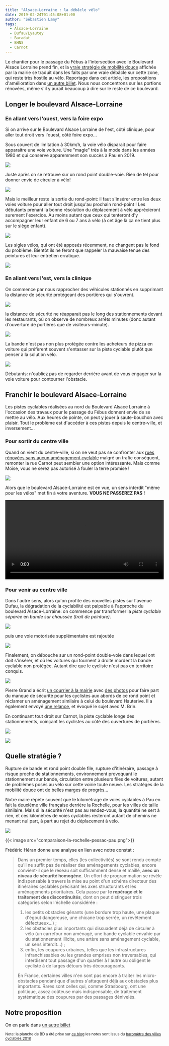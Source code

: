 ```yaml
---
title: "Alsace-Lorraine : la débâcle vélo"
date: 2019-02-24T01:45:08+01:00
author: "Sébastien Lamy"
tags:
  - Alsace-Lorraine
  - Dufau/Lyautey
  - Baradat
  - BHNS
  - Carnot
---
```


Le chantier pour le passage du Fébus à l'intersection avec le Boulevard
Alsace Lorraine prend fin, et la [vraie stratégie de mobilité douce]
affichée par la mairie se traduit dans les faits par une vraie débâcle
 sur cette zone, qui reste très hostile au vélo. Reportage dans cet article, 
les propositions d'amélioration dans [un autre billet][1]. Nous nous 
concentrons sur les portions rénovées, même s'il y aurait beaucoup à dire sur 
le reste de ce boulevard.


## Longer le boulevard Alsace-Lorraine

### En allant vers l'ouest, vers la foire expo

Si on arrive sur le Boulevard Alsace Lorraine de l'est, côté clinique, pour aller
tout droit vers l'ouest, côté foire expo...

Sous couvert de limitation à 30km/h, la voie vélo disparait pour faire apparaitre
une voie voiture. Une "magie" très à la mode dans les années 1980 et
qui conserve apparemment son succès à Pau en 2019.

![](alsace-baradat-1.jpg)

Juste après on se retrouve sur un rond point double-voie. Rien de tel pour donner
envie de circuler à vélo!

![](alsace-baradat-2.jpg)


Mais le meilleur reste la sortie du rond-point: il faut s'insérer entre les
deux voies voiture pour aller tout droit jusqu'au prochain rond-point ! 
Les débutants prenant la bonne résolution du déplacement à vélo
apprécieront surement l'exercice. Au moins autant que ceux qui tenteront d'y
accompagner leur enfant de 6 ou 7 ans à vélo (à cet âge là ça ne tient plus
sur le siège enfant).

![](alsace-baradat-3.jpg)

Les sigles vélos, qui ont été apposés récemment, ne changent pas le fond du
problème. Bientôt ils ne feront que rappeler la mauvaise tenue des peintures 
et leur entretien erratique.


![](sigles-velos-rond-point-2.jpg)


### En allant vers l'est, vers la clinique

On commence par nous rapprocher des véhicules stationnés en 
supprimant la distance de sécurité protégeant des portières qui s'ouvrent.

![](alsace-entree-ouest.jpg)

la distance de sécurité ne réapparait pas le long des stationnements devant les
restaurants, où on observe de nombreux arrêts minutes (donc autant d'ouverture
de portières que de visiteurs-minute).

![](pizza.jpg)

La bande n'est pas non plus protégée contre les acheteurs de pizza en voiture 
qui préfèrent souvent s'entasser sur la piste cyclable plutôt que penser à la 
solution vélo.

![](pizza2.jpg)

Débutants: n'oubliez pas de regarder derrière avant de vous engager sur
la voie voiture pour contourner l'obstacle.



## Franchir le boulevard Alsace-Lorraine

Les pistes cyclables réalisées au nord du Boulevard Alsace Lorraine à l'occasion
des travaux pour le passage du Fébus donnent envie de se mettre au vélo. Aux 
heures de pointe, on peut y jouer à saute-bouchon avec plaisir. Tout le problème 
est d'accéder à ces pistes depuis le centre-ville, et inversement...

### Pour sortir du centre ville

Quand on vient du centre-ville, si on ne veut pas se confronter aux [rues rénovées 
sans aucun aménagement cyclable] malgré un trafic conséquent, remonter la rue Carnot peut
sembler une option intéressante. Mais comme Moïse, vous ne serez pas autorisé
à fouler la terre promise ! 

![](sens-unique-carnot.jpg)

Alors que le boulevard Alsace-Lorraine est en vue, un sens interdit "même pour 
les vélos" met fin à votre aventure. **VOUS NE PASSEREZ PAS !**

<video controls width="100%"><source src="vous-ne-passerez-pas.mp4" type="video/mp4"></video>
 

### Pour venir au centre ville

Dans l'autre sens, alors qu'on profite des nouvelles pistes sur l'avenue Dufau, 
la dégradation de la cyclabilité est palpable à l'approche du boulevard 
Alsace-Lorraine: on commence par transformer la _piste cyclable séparée_ en 
_bande sur chaussée (trait de peinture)_.

![](dufau1.jpg)
 
puis une voie motorisée supplémentaire est rajoutée 

![](dufau2.jpg)

Finalement, on débouche sur un rond-point double-voie dans lequel ont doit 
s'insérer, et où les voitures qui tournent à droite mordent la bande cyclable
non protégée. Autant dire que le cycliste n'est pas en territoire conquis.

![](dufau3.jpg)


Pierre Grand a écrit [un courrier à la mairie] avec [des photos] pour faire part du manque de 
sécurité pour les cyclistes aux abords de ce rond point et réclamer un aménagement
similaire à celui du boulevard Hauterive. Il a également envoyé [une relance], et
évoqué le sujet avec M. Brin.

En continuant tout droit sur Carnot, la piste cyclable longe des stationnements, 
coinçant les cyclistes au côté des ouvertures de portières.

![](carnot1.jpg)

![](carnot2.jpg)







## Quelle stratégie ?

Rupture de bande et rond point double file, rupture d'itinéraire, 
passage à risque proche de stationnements, environnement provoquant le 
stationnement sur bande, circulation entre plusieurs files de voitures, autant 
de problèmes posés au vélo sur cette voirie toute neuve. Les stratèges de la 
mobilité douce ont de belles marges de progrès... 

Notre maire répète souvent que le kilométrage de voies cyclables à Pau en fait 
la deuxième ville française derrière la Rochelle, pour les villes 
de taille similaire. Mais si la sécurité n'est pas au rendez-vous, la quantité 
ne sert à rien, et ces kilomètres de voies cyclables resteront autant de 
chemins ne menant nul part, à part au rejet du déplacement à vélo. 

![](correction.jpg)   


<div class="gallery">{{< image src="comparaison-la-rochelle-pessac-pau.png">}}</div>


Frédéric Héran donne une analyse en lien avec notre constat :

> Dans un premier temps, elles (les collectivités) se sont rendu compte qu'il ne
suffit pas de réaliser des aménagements cyclables, encore convient-il que le
réseau soit suffisamment dense et maillé, **avec un niveau de sécurité homogène**.
Un effort de programmation se révèle indispensable à travers la mise au
point d'un schéma directeur des itinéraires  cyclables précisant les axes
structurants et les aménagements prioritaires. Cela passe par **le repérage et
le traitement  des  discontinuités**,  dont on peut  distinguer trois
catégories selon l'échelle considérée :
>
> 1. les  petits  obstacles  gênants (une  bordure  trop  haute,  une  plaque  d'égout dangereuse,  une  chicane
trop  serrée,  un  revêtement  défectueux...)  ;
> 2. les  obstacles  plus
importants  qui dissuadent  déjà  de  circuler  à  vélo  (un  carrefour  non
aménagé,  une  bande cyclable  envahie  par  du  stationnement  illicite,  une
  artère  sans  aménagement  cyclable,  un sens interdit...) ;
> 3. enfin, les coupures urbaines, telles que les infrastructures 
infranchissables ou les grandes emprises non traversables, qui interdisent tout
passage d'un quartier à  l'autre ou obligent le cycliste à de larges détours 
très décourageants.
>
> En France, certaines villes n'en sont pas encore à traiter les
micro-obstacles pendant  que d'autres s'attaquent déjà aux obstacles plus
importants. Rares sont celles qui, comme Strasbourg, ont une politique, assez
coûteuse mais indispensable, de traitement systématique des coupures par des
passages dénivelés.





## Notre proposition

On en parle dans [un autre billet][2]


<div style="font-size: smaller">
Note: la planche de BD a été prise sur <a href="http://uneanneeaulycee.blog.lemonde.fr/2016/03/14/correction-le-retour/">ce blog</a> les notes sont issus du <a href="https://www.parlons-velo.fr/barometre-villes-cyclables">baromètre des villes cyclables 2018</a></div>

[1]: /blog/2019/reconquerir-alsace-lorraine-a-velo/
[2]: /blog/2019/reconquerir-alsace-lorraine-a-velo/
[vraie stratégie de mobilité douce]: https://www.pau.fr/article/le-velo-au-coeur-d-une-vraie-strategie-de-mobilites-douces
[rues rénovées sans aucun aménagement cyclable]: https://www.facebook.com/pauaveloo/videos/172924026979616/
[un courrier à la mairie]: 20190124-pierre-grand-dufau-lorraine.pdf
[des photos]: photos-pierre-grand-dufau-hauterive.pdf
[une relance]: 20190214-pierre-grand-dufau-lorraine.pdf
